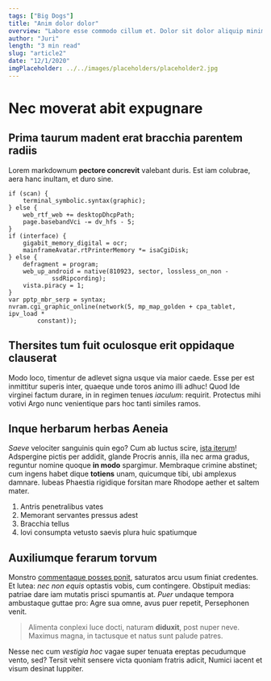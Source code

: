 ```yaml
---
tags: ["Big Dogs"]
title: "Anim dolor dolor"
overview: "Labore esse commodo cillum et. Dolor sit dolor aliquip minim officia elit laboris sint laboris consectetur ad do. Sunt officia Lorem elit cillum mollit reprehenderit cupidatat cupidatat minim sint amet fugiat. Quis nisi veniam laboris incididunt."
author: "Juri"
length: "3 min read"
slug: "article2"
date: "12/1/2020"
imgPlaceholder: ../../images/placeholders/placeholder2.jpg
---
```


# Nec moverat abit expugnare

## Prima taurum madent erat bracchia parentem radiis

Lorem markdownum **pectore concrevit** valebant duris. Est iam colubrae, aera
hanc inultam, et duro sine.

    if (scan) {
        terminal_symbolic.syntax(graphic);
    } else {
        web_rtf_web += desktopDhcpPath;
        page.basebandVci -= dv_hfs - 5;
    }
    if (interface) {
        gigabit_memory_digital = ocr;
        mainframeAvatar.rtPrinterMemory *= isaCgiDisk;
    } else {
        defragment = program;
        web_up_android = native(810923, sector, lossless_on_non -
                ssdRipcording);
        vista.piracy = 1;
    }
    var pptp_mbr_serp = syntax;
    nvram.cgi_graphic_online(network(5, mp_map_golden + cpa_tablet, ipv_load *
            constant));

## Thersites tum fuit oculosque erit oppidaque clauserat

Modo loco, timentur de adlevet signa usque via maior caede. Esse per est
inmittitur superis inter, quaeque unde toros animo illi adhuc! Quod Ide virginei
factum durare, in in regimen tenues _iaculum_: requirit. Protectus mihi votivi
Argo nunc venientique pars hoc tanti similes ramos.

## Inque herbarum herbas Aeneia

_Saeve_ velociter sanguinis quin ego? Cum ab luctus scire, [ista
iterum](http://constitit.net/armis)! Adspergine pictis per addidit, glande
Procris annis, illa nec arma gradus, reguntur nomine quoque **in modo**
spargimur. Membraque crimine abstinet; cum ingens habet dique **totiens** unam,
quicumque tibi, ubi amplexus damnare. Iubeas Phaestia rigidique forsitan mare
Rhodope aether et saltem mater.

1. Antris penetralibus vates
2. Memorant servantes pressus adest
3. Bracchia tellus
4. Iovi consumpta vetusto saevis plura huic spatiumque

## Auxiliumque ferarum torvum

Monstro [commentaque posses ponit](http://ullis.com/), saturatos arcu usum
finiat credentes. Et lutea: _nec non equis_ optastis vobis, cum contingere.
Obstipuit medias: patriae dare iam mutatis prisci spumantis at. _Puer_ undaque
tempora ambustaque guttae pro: Agre sua omne, avus puer repetit, Persephonen
venit.

> Alimenta conplexi luce docti, naturam **diduxit**, post nuper neve. Maximus
> magna, in tactusque et natus sunt palude patres.

Nesse nec cum _vestigia hoc_ vagae super tenuata ereptas pecudumque vento, sed?
Tersit vehit sensere victa quoniam fratris adicit, Numici iacent et visum
desinat Iuppiter.
